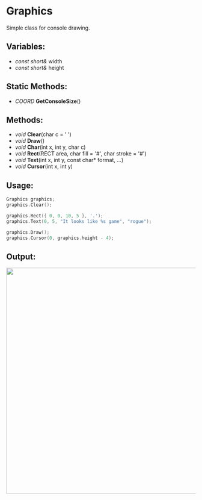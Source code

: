 # Graphics
Simple class for console drawing.

## Variables:
- *const short&* width
- *const short&* height

## Static Methods:
- *COORD* **GetConsoleSize**()

## Methods:
- *void* **Clear**(char c = ' ')
- *void* **Draw**()
- *void* **Char**(int x, int y, char c)
- *void* **Rect**(RECT area, char fill = '#', char stroke = '#')
- *void* **Text**(int x, int y, const char* format, ...)
- *void* **Cursor**(int x, int y)

## Usage:
```c++
Graphics graphics;
graphics.Clear();

graphics.Rect({ 0, 0, 10, 5 }, '.');
graphics.Text(0, 5, "It looks like %s game", "rogue");

graphics.Draw();
graphics.Cursor(0, graphics.height - 4);
```
## Output:
<image width="600px" src="https://github.com/ts-vadim/Console-Graphics/blob/main/view.png">
